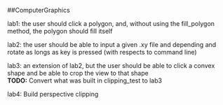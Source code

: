 ##ComputerGraphics

<p>lab1: the user should click a polygon, and, without using the fill_polygon method, the polygon should fill itself</p>

<p>lab2: the user should be able to input a given .xy file and depending and rotate as longs as key is pressed (with respects to command line)</p>

<p>lab3: an extension of lab2, but the user should be able to click a convex shape and be able to crop the view to that shape<br>
<b>TODO:</b> Convert what was built in clipping_test to lab3</p>

<p>lab4: Build perspective clipping </p>
